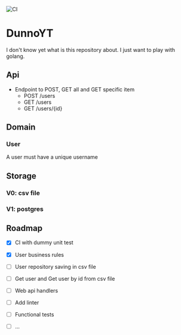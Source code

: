 ![CI](https://github.com/otrabalhador/DunnoYT/actions/workflows/unit-test.yaml/badge.svg)

# DunnoYT

I don't know yet what is this repository about. I just want to play with golang.

## Api

- Endpoint to POST, GET all and GET specific item
  - POST /users
  - GET /users
  - GET /users/{id}


## Domain

### User 

A user must have a unique username


## Storage

### V0: csv file

### V1: postgres

## Roadmap

- [x] CI with dummy unit test
- [x] User business rules
- [ ] User repository saving in csv file
- [ ] Get user and Get user by id from csv file
- [ ] Web api handlers
- [ ] Add linter
- [ ] Functional tests
- [ ] ...



